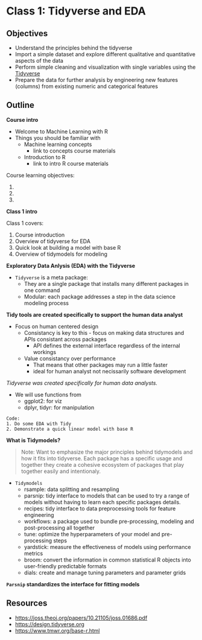 # Class 1: Tidyverse and EDA

## Objectives

* Understand the principles behind the tidyverse
* Import a simple dataset and explore different qualitative and quantitative aspects of the data
* Perform simple cleaning and visualization with single variables using the [Tidyverse](https://www.tidyverse.org/)
* Prepare the data for further analysis by engineering new features (columns) from existing numeric and categorical features

## Outline

**Course intro**

- Welcome to Machine Learning with R
- Things you should be familiar with
  - Machine learning concepts
    - link to concepts course materials
  - Introduction to R
    - link to intro R course materials
  
Course learning objectives:

1.
2.
3.

**Class 1 intro**  

Class 1 covers:

1. Course introduction
2. Overview of tidyverse for EDA
3. Quick look at building a model with base R
4. Overview of tidymodels for modeling

**Exploratory Data Anlysis (EDA) with the Tidyverse**

- `Tidyverse` is a meta package:
  - They are a single package that installs many different packages in one command
  - Modular: each package addresses a step in the data science modeling process

**Tidy tools are created specifically to support the human data analyst**
- Focus on human centered design
  - Consistancy is key to this - focus on making data structures and APIs consistant across packages
    - API defines the external interface regardless of the internal workings
  - Value consistancy over performance
    - That means that other packages may run a little faster
    - ideal for human analyst not necissarily software development

_Tidyverse was created specifically for human data analysts._
- We will use functions from
  - ggplot2: for viz
  - dplyr, tidyr: for manipulation
  
```
Code:
1. Do some EDA with Tidy
2. Demonstrate a quick linear model with base R
```

**What is Tidymodels?**
>Note: Want to emphasize the major principles behind tidymodels and how it fits into tidyverse. Each package has a specific usage and together they create a cohesive ecosystem of packages that play together easily and intentionaly. 
 
- `Tidymodels`
    - rsample: data splitting and resampling
    - parsnip: tidy interface to models that can be used to try a range of models without having to learn each specific packages details.
    - recipes: tidy interface to data preprocessing tools for feature engineering
    - workflows: a package used to bundle pre-processing, modeling and post-processing all together
    - tune: optimize the hyperparameters of your model and pre-processing steps
    - yardstick: measure the effectiveness of models using performance metrics
    - broom: convert the information in common statistical R objects into user-friendly predictable formats
    - dials: create and manage tuning parameters and parameter grids

**`Parsnip` standardizes the interface for fitting models**

## Resources

- https://joss.theoj.org/papers/10.21105/joss.01686.pdf
- https://design.tidyverse.org
- https://www.tmwr.org/base-r.html
